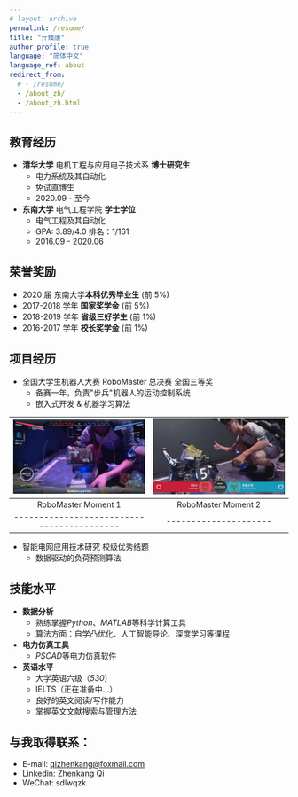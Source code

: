 ```yaml
---
# layout: archive
permalink: /resume/
title: "亓臻康"
author_profile: true
language: "简体中文"
language_ref: about
redirect_from:
  # - /resume/
  - /about_zh/
  - /about_zh.html
---
```


<!-- {% include base_path %} -->

## 教育经历

- **清华大学** 电机工程与应用电子技术系 **博士研究生**
  - 电力系统及其自动化
  - 免试直博生
  - 2020.09 - 至今
- **东南大学** 电气工程学院 **学士学位**
  - 电气工程及其自动化
  - GPA: 3.89/4.0 排名：1/161
  - 2016.09 - 2020.06

## 荣誉奖励

- 2020 届 东南大学**本科优秀毕业生** (前 5%)
- 2017-2018 学年 **国家奖学金** (前 5%)
- 2018-2019 学年 **省级三好学生** (前 1%)
- 2016-2017 学年 **校长奖学金** (前 1%)

## 项目经历

- 全国大学生机器人大赛 RoboMaster 总决赛 全国三等奖
  - 备赛一年，负责"步兵"机器人的运动控制系统
  - 嵌入式开发 & 机器学习算法

| ![RoboMaster](../images/robomaster02.jpg)  | ![RoboMaster](../images/robomaster01.jpg) |
| :----------------------------------------: | :---------------------------------------: |
|            RoboMaster Moment 1             |            RoboMaster Moment 2            |
| ------------------------------------------ |           ---------------------           |

- 智能电网应用技术研究 校级优秀结题
  - 数据驱动的负荷预测算法

<!-- | ![loadforecasting](../images/loadforecasting01.png) | ![loadforecasting](../images/loadforecasting02.png) |
| :-------------------------------------------------: | :-------------------------------------------------: |
|      Results of Short-Term Load Forecasting 1       |      Results of Short-Term Load Forecasting 2       |
|      -----------------------------------------      |                ---------------------                | -->

## 技能水平

- **数据分析**
  - 熟练掌握*Python*、*MATLAB*等科学计算工具
  - 算法方面：自学凸优化、人工智能导论、深度学习等课程
- **电力仿真工具**
  - *PSCAD*等电力仿真软件
- **英语水平**
  - 大学英语六级（_530_）
  - IELTS（正在准备中…）
  - 良好的英文阅读/写作能力
  - 掌握英文文献搜索与管理方法

## 与我取得联系：

- E-mail: [qizhenkang@foxmail.com](mailto:qizhenkang@foxmail.com)
- Linkedin: [Zhenkang Qi](https://www.linkedin.com/in/qizhenkang/)
- WeChat: sdlwqzk
<!-- - Phone: +86-18801380634 -->
